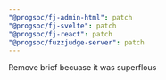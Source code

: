 ```yaml
---
"@progsoc/fj-admin-html": patch
"@progsoc/fj-svelte": patch
"@progsoc/fj-react": patch
"@progsoc/fuzzjudge-server": patch
---
```


Remove brief becuase it was superflous
